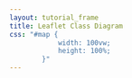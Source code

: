 ```yaml
---
layout: tutorial_frame
title: Leaflet Class Diagram
css: "#map {
            width: 100vw;
            height: 100%;
        }"
---
```

<script type="module">
	import L, {Map, CRS, ImageOverlay} from 'leaflet';

	const bounds = [[0, 0], [1570, 1910]];

	const map = new Map('map', {
		crs: CRS.Simple,
		maxZoom: 0,
		minZoom: -4,
		maxBounds: bounds
	});

	const image = new ImageOverlay('class-diagram.png', bounds).addTo(map);

	map.fitBounds(bounds);

	globalThis.L = L; // only for debugging in the developer console
	globalThis.map = map; // only for debugging in the developer console
</script>
